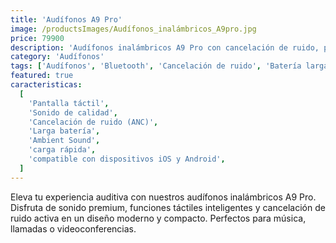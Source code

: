 ```yaml
---
title: 'Audífonos A9 Pro'
image: /productsImages/Audífonos_inalámbricos_A9pro.jpg
price: 79900
description: 'Audífonos inalámbricos A9 Pro con cancelación de ruido, pantalla táctil y larga duración de batería.'
category: 'Audífonos'
tags: ['Audífonos', 'Bluetooth', 'Cancelación de ruido', 'Batería larga', 'Pantalla táctil']
featured: true
caracteristicas:
  [
    'Pantalla táctil',
    'Sonido de calidad',
    'Cancelación de ruido (ANC)',
    'Larga batería',
    'Ambient Sound',
    'carga rápida',
    'compatible con dispositivos iOS y Android',
  ]
---
```


Eleva tu experiencia auditiva con nuestros audífonos inalámbricos A9 Pro. Disfruta de sonido premium, funciones táctiles inteligentes y cancelación de ruido activa en un diseño moderno y compacto. Perfectos para música, llamadas o videoconferencias.
